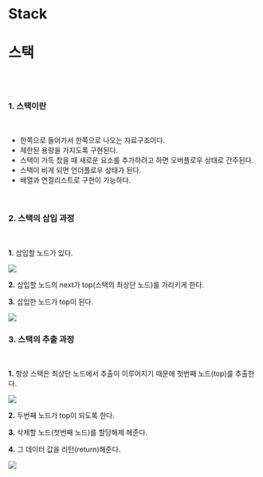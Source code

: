 # Stack
# 스택

<br/>
<br/>

### 1. 스택이란

<br/>

* 한쪽으로 들어가서 한쪽으로 나오는 자료구조이다.
* 제한된 용량을 가지도록 구현된다.
* 스택이 가득 찼을 때 새로운 요소를 추가하려고 하면 오버플로우 상태로 간주된다.
* 스택이 비게 되면 언더플로우 상태가 된다.
* 배열과 연결리스트로 구현이 가능하다.

<br/>


### 2. 스택의 삽입 과정

<br/>

**1.** 삽입할 노드가 있다.


<img src="https://user-images.githubusercontent.com/78206106/106376244-c2f63a80-63d6-11eb-8100-cc0cab283985.PNG">


**2.** 삽입할 노드의 next가 top(스택의 최상단 노드)를 가리키게 한다.

**3.** 삽입한 노드가 top이 된다.


<img src="https://user-images.githubusercontent.com/78206106/106376181-12883680-63d6-11eb-82fc-c6e9e8651677.PNG">

<br/>


### 3. 스택의 추출 과정

<br/>


**1.** 항상 스택은 최상단 노드에서 추출이 이루어지기 때문에 첫번째 노드(top)를 추출한다.


<img src="https://user-images.githubusercontent.com/78206106/106376290-38faa180-63d7-11eb-8df2-d71fea7ae40c.PNG">


**2.** 두번째 노드가 top이 되도록 한다.

**3.** 삭제할 노드(첫번째 노드)를 할당해제 해준다.

**4.** 그 데이터 값을 리턴(return)해준다.


<img src="https://user-images.githubusercontent.com/78206106/106376291-3a2bce80-63d7-11eb-9673-321c125501a0.PNG">

<br/>
